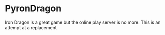 # PyronDragon
Iron Dragon is a great game but the online play server is no more. This is an attempt at a replacement

